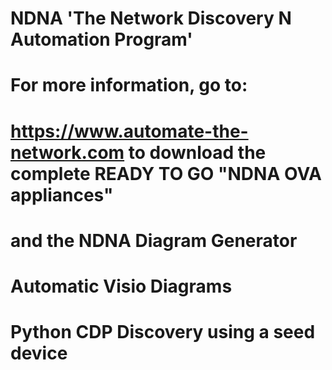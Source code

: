# NDNA 'The Network Discovery N Automation Program'
# For more information, go to:
# https://www.automate-the-network.com to download the complete READY TO GO "NDNA OVA appliances"
# and the NDNA Diagram Generator
# Automatic Visio Diagrams
# Python CDP Discovery using a seed device
